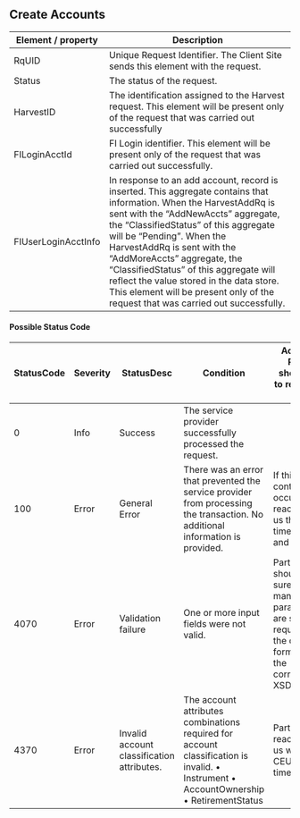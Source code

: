 ## Create Accounts

| Element / property | Description |
| --- | --- |
| RqUID | Unique Request Identifier. The Client Site sends this element with the request. |
| Status | The status of the request. |
| HarvestID | The identification assigned to the Harvest request. This element will be present only of the request that was carried out successfully |
| FILoginAcctId | FI Login identifier. This element will be present only of the request that was carried out successfully. |
| FIUserLoginAcctInfo | In response to an add account, record is inserted. This aggregate contains that information. When the HarvestAddRq is sent with the “AddNewAccts” aggregate, the “ClassifiedStatus” of this aggregate will be “Pending”. When the HarvestAddRq is sent with the “AddMoreAccts” aggregate, the “ClassifiedStatus” of this aggregate will reflect the value stored in the data store. This element will be present only of the request that was carried out successfully. |

#### Possible Status Code

| StatusCode | Severity | StatusDesc | Condition | Action API Partner should take to resolve the error |
| --- | --- | --- | --- | --- |
| 0 | Info | Success | The service provider successfully processed the request. |  |
| 100 | Error | General Error | There was an error that prevented the service provider from processing the transaction. No additional information is provided. | If this error continues to occur, please reach out to us the timestamp and CEUserId. |
| 4070 | Error | Validation failure | One or more input fields were not valid. | Partner should make sure the mandatory parameters are sent in the request and in the defined format as in the corresponding XSD. |
| 4370 | Error | Invalid account classification attributes. | The account attributes combinations required for account classification is invalid. • Instrument • AccountOwnership • RetirementStatus | Partner has to reach out to us with CEUserID and timestamp. |
